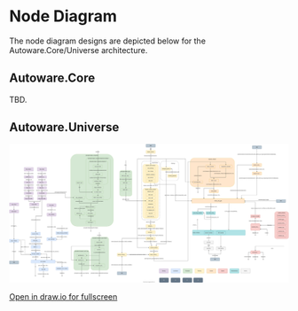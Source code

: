 # Node Diagram

The node diagram designs are depicted below for the Autoware.Core/Universe architecture.

## Autoware.Core

TBD.

## Autoware.Universe


![Node diagram](node-diagram/overall-node-diagram-autoware-universe.drawio.svg)

[Open in draw.io for fullscreen](https://app.diagrams.net/#Htier4%2Fautoware-documentation%2Fadd-node-topic-architecture%2Fdocs%2Fdesign%2Fnode-diagram%2Foverall-node-diagram-autoware-universe.drawio.svg)
